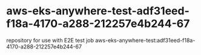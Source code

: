 # aws-eks-anywhere-test-adf31eed-f18a-4170-a288-212257e4b244-67
repository for use with E2E test job aws-eks-anywhere-test:adf31eed-f18a-4170-a288-212257e4b244-67
